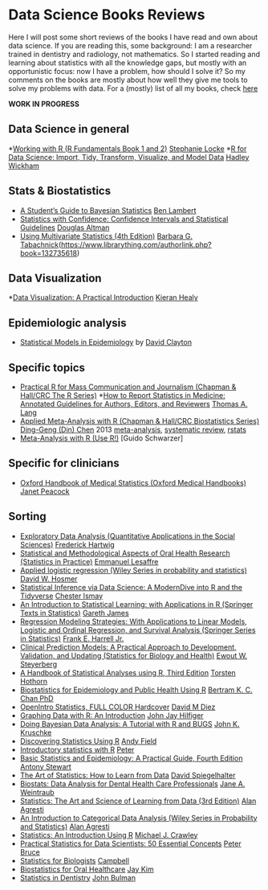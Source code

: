 # Data Science Books Reviews

Here I will post some short reviews of the books I have read and own about data science. If you are reading this, some background: I am a researcher trained in dentistry and radiology, not mathematics. So I started reading and learning about statistics with all the knowledge gaps, but mostly with an opportunistic focus: now I have a problem, how should I solve it? So my comments on the books are mostly about how well they give me tools to solve my problems with data. For a (mostly) list of all my books, check [here](https://www.librarything.com/catalog/sergiouribe)

**WORK IN PROGRESS**

## Data Science in general

\*[Working with R (R Fundamentals Book 1 and 2)](https://www.librarything.com/work/22097717/book/158392483) [Stephanie Locke](https://www.librarything.com/authorlink.php?book=158392483) \*[R for Data Science: Import, Tidy, Transform, Visualize, and Model Data](https://www.librarything.com/work/17619063/book/147495805) [Hadley Wickham](https://www.librarything.com/authorlink.php?book=147495805)

## Stats & Biostatistics

* [A Student’s Guide to Bayesian Statistics](https://www.librarything.com/work/21918133/book/188141841) [Ben Lambert](https://www.librarything.com/authorlink.php?book=188141841)
* [Statistics with Confidence: Confidence Intervals and Statistical Guidelines](https://www.librarything.com/work/2469248/book/26467102) [Douglas Altman](https://www.librarything.com/authorlink.php?book=26467102)
* [Using Multivariate Statistics (4th Edition)](https://www.librarything.com/work/294481/book/30877810) [Barbara G. Tabachnick](https://www.librarything.com/authorlink.php?book=30877810)(https://www.librarything.com/authorlink.php?book=132735618)

## Data Visualization

\*[Data Visualization: A Practical Introduction](https://www.librarything.com/work/22566483/book/188141832) [Kieran Healy](https://www.librarything.com/authorlink.php?book=188141832)

## Epidemiologic analysis

* [Statistical Models in Epidemiology](https://www.librarything.com/work/book/121977521) by [David Clayton](https://www.librarything.com/author/claytondavid)

## Specific topics

* [Practical R for Mass Communication and Journalism (Chapman & Hall/CRC The R Series)](https://www.librarything.com/work/22732879/book/186577901) \*[How to Report Statistics in Medicine: Annotated Guidelines for Authors, Editors, and Reviewers](https://www.librarything.com/work/1917100/book/133106759) [Thomas A. Lang](https://www.librarything.com/authorlink.php?book=133106759)
* [Applied Meta-Analysis with R (Chapman & Hall/CRC Biostatistics Series)](https://www.librarything.com/work/16002813/book/137260670) [Ding-Geng (Din) Chen](https://www.librarything.com/authorlink.php?book=137260670) 2013 [meta-analysis](https://www.librarything.com/catalog.php?tag=meta-analysis\&view=sergiouribe), [systematic review](https://www.librarything.com/catalog.php?tag=systematic+review\&view=sergiouribe), [rstats](https://www.librarything.com/catalog.php?tag=rstats\&view=sergiouribe)
* [Meta-Analysis with R (Use R!)](https://www.librarything.com/work/17586398/book/132735618) \[Guido Schwarzer]

## Specific for clinicians

* [Oxford Handbook of Medical Statistics (Oxford Medical Handbooks)](https://www.librarything.com/work/11196974/book/165062614) [Janet Peacock](https://www.librarything.com/authorlink.php?book=165062614)

## Sorting

* [Exploratory Data Analysis (Quantitative Applications in the Social Sciences)](https://www.librarything.com/work/447433/book/155198368) [Frederick Hartwig](https://www.librarything.com/authorlink.php?book=155198368)
* [Statistical and Methodological Aspects of Oral Health Research (Statistics in Practice)](https://www.librarything.com/work/8186586/book/43792536) [Emmanuel Lesaffre](https://www.librarything.com/authorlink.php?book=43792536)
* [Applied logistic regression (Wiley Series in probability and statistics)](https://www.librarything.com/work/215265/book/35533000) [David W. Hosmer](https://www.librarything.com/authorlink.php?book=35533000)
* [Statistical Inference via Data Science: A ModernDive into R and the Tidyverse](https://www.librarything.com/work/24341011/book/186577928) [Chester Ismay](https://www.librarything.com/authorlink.php?book=186577928)
* [An Introduction to Statistical Learning: with Applications in R (Springer Texts in Statistics)](https://www.librarything.com/work/13803952/book/186577876) [Gareth James](https://www.librarything.com/authorlink.php?book=186577876)
* [Regression Modeling Strategies: With Applications to Linear Models, Logistic and Ordinal Regression, and Survival Analysis (Springer Series in Statistics)](https://www.librarything.com/work/364828/book/173633424) [Frank E. Harrell Jr.](https://www.librarything.com/authorlink.php?book=173633424)
* [Clinical Prediction Models: A Practical Approach to Development, Validation, and Updating (Statistics for Biology and Health)](https://www.librarything.com/work/8775992/book/173633397) [Ewout W. Steyerberg](https://www.librarything.com/authorlink.php?book=173633397)
* [A Handbook of Statistical Analyses using R, Third Edition](https://www.librarything.com/work/293977/book/156984615) [Torsten Hothorn](https://www.librarything.com/authorlink.php?book=156984615)
* [Biostatistics for Epidemiology and Public Health Using R](https://www.librarything.com/work/18136704/book/132735628) [Bertram K. C. Chan PhD](https://www.librarything.com/authorlink.php?book=132735628)
* [OpenIntro Statistics, FULL COLOR Hardcover](https://www.librarything.com/work/16400433/book/131315601) [David M Diez](https://www.librarything.com/authorlink.php?book=131315601)
* [Graphing Data with R: An Introduction](https://www.librarything.com/work/16234470/book/130935729) [John Jay Hilfiger](https://www.librarything.com/authorlink.php?book=130935729)
* [Doing Bayesian Data Analysis: A Tutorial with R and BUGS](https://www.librarything.com/work/10737618/book/120133207) [John K. Kruschke](https://www.librarything.com/authorlink.php?book=120133207)
* [Discovering Statistics Using R](https://www.librarything.com/work/12448522/book/120133192) [Andy Field](https://www.librarything.com/authorlink.php?book=120133192)
* [Introductory statistics with R](https://www.librarything.com/work/123705/book/120132972) [Peter](https://www.librarything.com/authorlink.php?book=120132972)
* [Basic Statistics and Epidemiology: A Practical Guide, Fourth Edition](https://www.librarything.com/work/17683852/book/186577919) [Antony Stewart](https://www.librarything.com/authorlink.php?book=186577919)
* [The Art of Statistics: How to Learn from Data](https://www.librarything.com/work/23069617/book/173634630) [David Spiegelhalter](https://www.librarything.com/authorlink.php?book=173634630)
* [Biostats: Data Analysis for Dental Health Care Professionals](https://www.librarything.com/work/21732409/book/155198402) [Jane A. Weintraub](https://www.librarything.com/authorlink.php?book=155198402)
* [Statistics: The Art and Science of Learning from Data (3rd Edition)](https://www.librarything.com/work/817801/book/149805745) [Alan Agresti](https://www.librarything.com/authorlink.php?book=149805745)
* [An Introduction to Categorical Data Analysis (Wiley Series in Probability and Statistics)](https://www.librarything.com/work/293993/book/149064689) [Alan Agresti](https://www.librarything.com/authorlink.php?book=149064689)
* [Statistics: An Introduction Using R](https://www.librarything.com/work/1422065/book/147518056) [Michael J. Crawley](https://www.librarything.com/authorlink.php?book=147518056)
* [Practical Statistics for Data Scientists: 50 Essential Concepts](https://www.librarything.com/work/17619020/book/146991749) [Peter Bruce](https://www.librarything.com/authorlink.php?book=146991749)
* [Statistics for Biologists](https://www.librarything.com/work/992402/book/137835111) [Campbell](https://www.librarything.com/authorlink.php?book=137835111)
* [Biostatistics for Oral Healthcare](https://www.librarything.com/work/5455317/book/30877680) [Jay Kim](https://www.librarything.com/authorlink.php?book=30877680)
* [Statistics in Dentistry](https://www.librarything.com/work/4840142/book/26467212) [John Bulman](https://www.librarything.com/authorlink.php?book=26467212)

<figure><img src=".gitbook/assets/IMG_20230813_112103.jpg" alt=""><figcaption></figcaption></figure>

<figure><img src=".gitbook/assets/IMG_20230814_090711.jpg" alt=""><figcaption></figcaption></figure>

<figure><img src=".gitbook/assets/IMG_20230814_090734.jpg" alt=""><figcaption></figcaption></figure>

<figure><img src=".gitbook/assets/IMG_20230814_090759.jpg" alt=""><figcaption></figcaption></figure>

<figure><img src=".gitbook/assets/IMG_20230814_090827.jpg" alt=""><figcaption></figcaption></figure>

<figure><img src=".gitbook/assets/IMG_20230814_090832.jpg" alt=""><figcaption></figcaption></figure>

<figure><img src=".gitbook/assets/IMG_20230814_090846.jpg" alt=""><figcaption></figcaption></figure>

<figure><img src=".gitbook/assets/IMG_20230814_090921.jpg" alt=""><figcaption></figcaption></figure>

<figure><img src=".gitbook/assets/IMG_20230814_090945.jpg" alt=""><figcaption></figcaption></figure>

<figure><img src=".gitbook/assets/IMG_20230814_091038.jpg" alt=""><figcaption></figcaption></figure>

<figure><img src=".gitbook/assets/IMG_20230817_123904.jpg" alt=""><figcaption></figcaption></figure>

<figure><img src=".gitbook/assets/IMG_20230817_123937.jpg" alt=""><figcaption></figcaption></figure>

<figure><img src=".gitbook/assets/IMG_20230817_123955.jpg" alt=""><figcaption></figcaption></figure>

<figure><img src=".gitbook/assets/IMG_20230817_124009.jpg" alt=""><figcaption></figcaption></figure>

<figure><img src=".gitbook/assets/IMG_20230817_124019.jpg" alt=""><figcaption></figcaption></figure>

<figure><img src=".gitbook/assets/IMG_20240521_091818.jpg" alt=""><figcaption></figcaption></figure>

<figure><img src=".gitbook/assets/IMG_20240521_091824.jpg" alt=""><figcaption></figcaption></figure>
